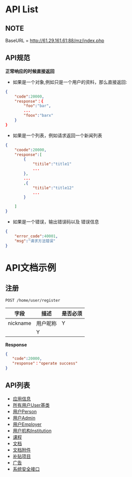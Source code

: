 API List
===
## NOTE

BaseURL = http://61.29.161.61:88/mz/index.php

## API规范

**正常响应的时候直接返回**

* 如果是一个对象,例如只是一个用户的资料，那么直接返回:

```json
{
	"code":20000,
	"response"：{
		"foo":"bar",
		...
		"foox":"barx"
	}
}
```

* 如果是一个列表，例如请求返回一个新闻列表

```json 
{
	"coode":20000,
	"response":[
		{
			"titile":"title1"
			...
		},
		...
		,{
			"titile":"title12"
			...
		}

	]
}

```

* 如果是一个错误，输出错误码以及 错误信息
```json
{
	"error_code":40001,
	"msg":"请求方法错误"
}
```


API文档示例
===
## 注册
`POST /home/user/register`

字段	|描述 |  是否必须 
------------ | -------------| -------------
nickname | 用户昵称  	| Y
 |   | Y

 **Response**
 ```json
{
	"code":20000,
	"response"："operate success"
}
```





## API列表

* [应用信息](api_AppInfo.md)
* [所有用户User基类](api_User.md)
* [用户Person](api_Person.md)
* [用户Admin](api_Admin.md)
* [用户Employer](api_Employer.md)
* [用户机构Institution](api_Institution.md)
* [课程](api_Course.md)
* [文档](api_Document.md)
* [文档附件](api_DocumentFile.md)
* [补贴项目](api_Subsidy.md)
* [广告](api_Adertisement.md)
* [系统安全接口](api_Security.md)

